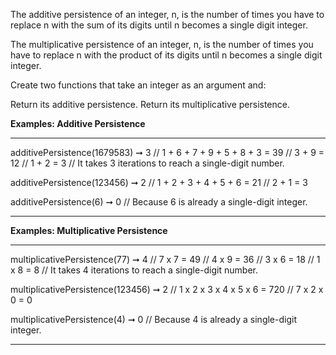 The additive persistence of an integer, n, is the number of times you have to replace n with the sum of its digits until n becomes a single digit integer.

The multiplicative persistence of an integer, n, is the number of times you have to replace n with the product of its digits until n becomes a single digit integer.

Create two functions that take an integer as an argument and:

Return its additive persistence.
Return its multiplicative persistence.

**Examples: Additive Persistence**
***
additivePersistence(1679583) ➞ 3
// 1 + 6 + 7 + 9 + 5 + 8 + 3 = 39
// 3 + 9 = 12
// 1 + 2 = 3
// It takes 3 iterations to reach a single-digit number.

additivePersistence(123456) ➞ 2
// 1 + 2 + 3 + 4 + 5 + 6 = 21
// 2 + 1 = 3

additivePersistence(6) ➞ 0
// Because 6 is already a single-digit integer.
***

**Examples: Multiplicative Persistence**
***
multiplicativePersistence(77) ➞ 4
// 7 x 7 = 49
// 4 x 9 = 36
// 3 x 6 = 18
// 1 x 8 = 8
// It takes 4 iterations to reach a single-digit number.

multiplicativePersistence(123456) ➞ 2
// 1 x 2 x 3 x 4 x 5 x 6 = 720
// 7 x 2 x 0 = 0

multiplicativePersistence(4) ➞ 0
// Because 4 is already a single-digit integer.
***

